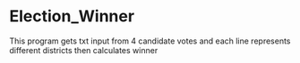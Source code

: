 # Election_Winner
This program gets txt input from 4 candidate votes and each line represents different districts then calculates winner
